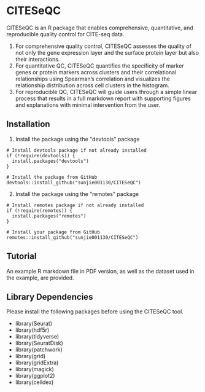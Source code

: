 # CITESeQC

CITESeQC is an R package that enables comprehensive, quantitative, and reproducible quality control for CITE-seq data.

1. For comprehensive quality control, CITESeQC assesses the quality of not only the gene expression layer and the surface protein layer but also their interactions.
2. For quantitative QC, CITESeQC quantifies the specificity of marker genes or protein markers across clusters and their correlational relationships using Spearman’s correlation and visualizes the relationship distribution across cell clusters in the histogram.
3. For reproducible QC, CITESeQC will guide users through a simple linear process that results in a full markdown report with supporting figures and explanations with minimal intervention from the user.

##  Installation
1. Install the package using the "devtools" package
   
```
# Install devtools package if not already installed
if (!require(devtools)) {
  install.packages("devtools")
}

# Install the package from GitHub
devtools::install_github("sunjie001130/CITESeQC")
```


2. Install the package using the "remotes" package
   
```
# Install remotes package if not already installed
if (!require(remotes)) {
  install.packages("remotes")
}

# Install your package from GitHub
remotes::install_github("sunjie001130/CITESeQC")
```

##  Tutorial
An example R markdown file in PDF version, as well as the dataset used in the example, are provided.

## Library Dependencies
Please install the following packages before using the CITESeQC tool.
- library(Seurat)
- library(hdf5r)
- library(tidyverse)
- library(SeuratDisk)
- library(patchwork)
- library(grid)
- library(gridExtra)
- library(magick)
- library(ggplot2)
- library(celldex)
